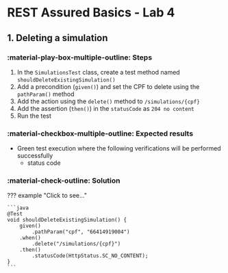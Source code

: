 # REST Assured Basics - Lab 4

## 1. Deleting a simulation

### :material-play-box-multiple-outline: Steps

1. In the `SimulationsTest` class, create a test method named `shouldDeleteExistingSimulation()`
2. Add a precondition (`given()`) and set the CPF to delete using the `pathParam()` method
3. Add the action using the `delete()` method to `/simulations/{cpf}`
4. Add the assertion (`then()`) in the `statusCode` as `204 no content`
5. Run the test

### :material-checkbox-multiple-outline: Expected results

- Green test execution where the following verifications will be performed successfully
    - status code

### :material-check-outline: Solution

??? example "Click to see..."

    ```java
    @Test
    void shouldDeleteExistingSimulation() {
        given()
            .pathParam("cpf", "66414919004")
        .when()
            .delete("/simulations/{cpf}")
        .then()
            .statusCode(HttpStatus.SC_NO_CONTENT);
    }
    ```